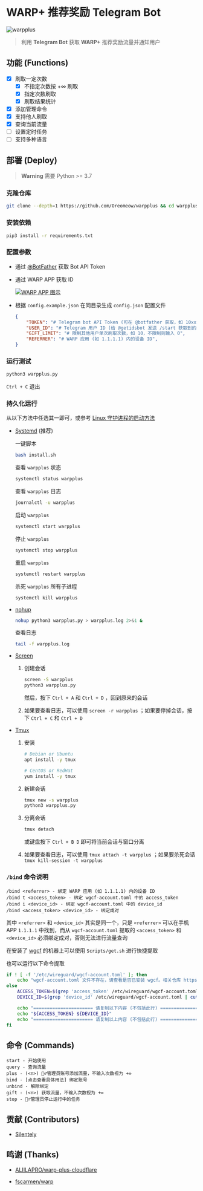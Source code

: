 # WARP+ 推荐奖励 Telegram Bot

![warpplus](https://socialify.git.ci/Oreomeow/warpplus/image?description=1&descriptionEditable=Get%20WARP%2B%20referral%20quota%20and%20notify%20users%20with%20Telegram%20Bot&font=Raleway&forks=1&issues=1&language=1&logo=https%3A%2F%2Fraw.githubusercontent.com%2FOreomeow%2Fwarpplus%2Fmain%2FLogo.png&pattern=Floating%20Cogs&pulls=1&stargazers=1&theme=Light)

> 利用 **Telegram Bot** 获取 **WARP+** 推荐奖励流量并通知用户

## 功能 (Functions)

- [x] 刷取一定次数
  - [x] 不指定次数按 +∞ 刷取
  - [x] 指定次数刷取
  - [x] 刷取结果统计
- [x] 添加管理命令
- [x] 支持他人刷取
- [x] 查询当前流量
- [ ] 设置定时任务
- [ ] 支持多种语言

## 部署 (Deploy)

> **Warning** 需要 Python >= 3.7

### 克隆仓库

```bash
git clone --depth=1 https://github.com/Oreomeow/warpplus && cd warpplus
```

### 安装依赖

```bash
pip3 install -r requirements.txt
```

### 配置参数

- 通过 [@BotFather](https://t.me/botfather) 获取 Bot API Token

- 通过 WARP APP 获取 ID

  [![WARP APP 图示](https://user-images.githubusercontent.com/62703343/136070323-47f2600a-13e4-4eb0-a64d-d7eb805c28e2.png)](https://github.com/fscarmen/warp)

- 根据 `config.example.json` 在同目录生成 `config.json` 配置文件

  ```json
  {
      "TOKEN": "# Telegram bot API Token (可在 @botfather 获取，如 10xxx4:AAFcqxxxxgER5uw)",
      "USER_ID": "# Telegram 用户 ID (给 @getidsbot 发送 /start 获取到的纯数字 ID，如 1434078534)",
      "GIFT_LIMIT": "# 限制其他用户单次刷取次数，如 10，不限制则输入 0",
      "REFERRER": "# WARP 应用 (如 1.1.1.1) 内的设备 ID",
  }
  ```

### 运行测试

```bash
python3 warpplus.py
```

`Ctrl + C` 退出

### 持久化运行

从以下方法中任选其一即可，或参考 [Linux 守护进程的启动方法](https://www.ruanyifeng.com/blog/2016/02/linux-daemon.html)

- [Systemd](https://www.ruanyifeng.com/blog/2016/03/systemd-tutorial-commands.html) (推荐)

  一键脚本

  ```bash
  bash install.sh
  ```

  查看 `warpplus` 状态

  ```bash
  systemctl status warpplus
  ```

  查看 `warpplus` 日志

  ```bash
  journalctl -u warpplus
  ```

  启动 `warpplus`

  ```bash
  systemctl start warpplus
  ```

  停止 `warpplus`

  ```bash
  systemctl stop warpplus
  ```

  重启 `warpplus`

  ```bash
  systemctl restart warpplus
  ```

  杀死 `warpplus` 所有子进程
  
  ```bash
  systemctl kill warpplus
  ```

- [nohup](https://www.runoob.com/linux/linux-comm-nohup.html)

  ```bash
  nohup python3 warpplus.py > warpplus.log 2>&1 &
  ```

  查看日志

  ```bash
  tail -f warpplus.log
  ```

- [Screen](https://www.runoob.com/linux/linux-comm-screen.html)

  1. 创建会话

     ```bash
     screen -S warpplus
     python3 warpplus.py
     ```

     然后，按下 `Ctrl + A` 和 `Ctrl + D` ，回到原来的会话

  2. 如果要查看日志，可以使用 `screen -r warpplus` ；如果要停掉会话，按下 `Ctrl + C` 和 `Ctrl + D`

- [Tmux](http://www.ruanyifeng.com/blog/2019/10/tmux.html)

  1. 安装

     ```bash
     # Debian or Ubuntu
     apt install -y tmux

     # CentOS or RedHat
     yum install -y tmux
     ```

  2. 新建会话

     ```bash
     tmux new -s warpplus
     python3 warpplus.py
     ```

  3. 分离会话

     ```bash
     tmux detach
     ```

     或键盘按下 `Ctrl + B D` 即可将当前会话与窗口分离

  4. 如果要查看日志，可以使用 `tmux attach -t warpplus` ；如果要杀死会话 `tmux kill-session -t warpplus`

### `/bind` 命令说明

```text
/bind <referrer> - 绑定 WARP 应用 (如 1.1.1.1) 内的设备 ID
/bind t <access_token> - 绑定 wgcf-account.toml 中的 access_token
/bind i <device_id> - 绑定 wgcf-account.toml 中的 device_id
/bind <access_token> <device_id> - 绑定成对
```

其中 `<referrer>` 和 `<device_id>` 其实是同一个，只是 `<referrer>` 可以在手机 APP `1.1.1.1` 中找到，而从 `wgcf-account.toml` 提取的 `<access_token>` 和 `<device_id>` 必须绑定成对，否则无法进行流量查询

在安装了 [wgcf](https://github.com/ViRb3/wgcf) 的机器上可以使用 `Scripts/get.sh` 进行快捷提取

也可以运行以下命令提取

```bash
if ! [ -f '/etc/wireguard/wgcf-account.toml' ]; then
    echo "wgcf-account.toml 文件不存在，请查看是否已安装 wgcf。相关仓库 https://github.com/fscarmen/warp"
else
    ACCESS_TOKEN=$(grep 'access_token' /etc/wireguard/wgcf-account.toml | cut -d \' -f2)
    DEVICE_ID=$(grep 'device_id' /etc/wireguard/wgcf-account.toml | cut -d \' -f2)

    echo "====================== 请复制以下内容 (不包括此行) ======================"
    echo "${ACCESS_TOKEN} ${DEVICE_ID}"
    echo "====================== 请复制以上内容 (不包括此行) ======================"
fi
```

## 命令 (Commands)

```text
start - 开始使用
query - 查询流量
plus - (<n>) 💂‍♂️管理员账号添加流量，不输入次数视为 +∞
bind - [点击查看具体用法] 绑定账号
unbind - 解除绑定
gift - (<n>) 获取流量，不输入次数视为 +∞
stop - 💂‍♂️管理员停止运行中的任务
```

## 贡献 (Contributors)

- [Silentely](https://github.com/Silentely)

## 鸣谢 (Thanks)

- [ALIILAPRO/warp-plus-cloudflare](https://github.com/ALIILAPRO/warp-plus-cloudflare)

- [fscarmen/warp](https://github.com/fscarmen/warp)
